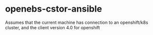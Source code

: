 # openebs-cstor-ansible

Assumes that the current machine has connection to an openshift/k8s cluster, and the client version 4.0 for openshift